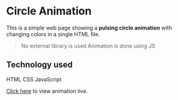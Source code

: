 # Circle Animation

This is a simple web page showing a **pulsing circle animation** with changing colors in a single HTML file.
> No external library is used
> Animation is done using JS

## Technology used
HTML
CSS
JavaScript


[Click here](https://himanshu-saini.github.io/circle_animation/) to view animation live.